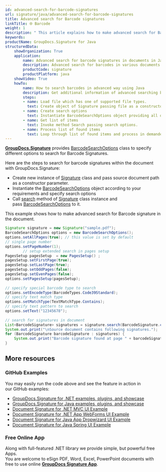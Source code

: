```yaml
---
id: advanced-search-for-barcode-signatures
url: signature/java/advanced-search-for-barcode-signatures
title: Advanced search for Barcode signatures
linkTitle: 🌐 Barcode
weight: 1
description: " This article explains how to make advanced search for Barcode electronic signatures with GroupDocs.Signature API."
keywords: 
productName: GroupDocs.Signature for Java
structuredData:
    showOrganization: True
    application:    
        name: Advanced search for barcode signatures in documents in Java    
        description: Advanced search for barcodes in various documents fast and easily with Java language and GroupDocs.Signature for Java APIs
        productCode: signature
        productPlatform: java 
    showVideo: True
    howTo:
        name: How to search barcodes in advanced way using Java 
        description: Get additional information of advanced searching barcodes in documents with Java
        steps:
        - name: Load file which has one of supported file types.
          text: Create object of Signature passing file as a constructor parameter. You can use either file path or file stream. 
        - name: Create search options 
          text: Instantiate BarcodeSearchOptions object providing all demanded data like type, pages setup or return content.
        - name: Get list of items 
          text: Invoke method Search passing search options.
        - name: Process list of found items
          text: Loop through list of found items and process in demanded way.
---
```

[**GroupDocs.Signature**](https://products.groupdocs.com/signature/java) provides [BarcodeSearchOptions](https://reference.groupdocs.com/java/signature/com.groupdocs.signature.options.search/BarcodeSearchOptions) class to specify different options to search for Barcode Signatures.

Here are the steps to search for barcode signatures within the document with GroupDocs.Signature:

*   Create new instance of [Signature](https://reference.groupdocs.com/java/signature/com.groupdocs.signature/Signature) class and pass source document path as a constructor parameter.    
*   Instantiate the [BarcodeSearchOptions](https://reference.groupdocs.com/java/signature/com.groupdocs.signature.options.search/BarcodeSearchOptions) object according to your requirements and specify search options   
*   Call [search](https://reference.groupdocs.com/java/signature/com.groupdocs.signature/Signature#search(java.lang.Class,%20com.groupdocs.signature.options.search.SearchOptions)) method of [Signature](https://reference.groupdocs.com/java/signature/com.groupdocs.signature/Signature) class instance and pass [BarcodeSearchOptions](https://reference.groupdocs.com/java/signature/com.groupdocs.signature.options.search/BarcodeSearchOptions) to it.
    

This example shows how to make advanced search for Barcode signature in the document.

```java
Signature signature = new Signature("sample.pdf");
BarcodeSearchOptions options = new BarcodeSearchOptions();
options.setAllPages(true); // this value is set by default
// single page number
options.setPageNumber(1);
        // setup extended search in pages setup
PagesSetup pagesSetup  = new PagesSetup() ;
pagesSetup.setFirstPage(true);
pagesSetup.setLastPage(true);
pagesSetup.setOddPages(false);
pagesSetup.setEvenPages(false);
options.setPagesSetup(pagesSetup);
 
// specify special barcode type to search
options.setEncodeType(BarcodeTypes.Code39Standard);
// specify text match type
options.setMatchType(TextMatchType.Contains);
// specify text pattern to search
options.setText("12345678");
 
// search for signatures in document
List<BarcodeSignature> signatures = signature.search(BarcodeSignature.class, options);
System.out.print("\nSource document contains following signatures.");
for (BarcodeSignature barcodeSignature : signatures) {
    System.out.print("Barcode signature found at page " + barcodeSignature.getPageNumber() + " with type " + barcodeSignature.getEncodeType() + " and text " + barcodeSignature.getText());
}
```

## More resources

### GitHub Examples 

You may easily run the code above and see the feature in action in our GitHub examples:

*   [GroupDocs.Signature for .NET examples, plugins, and showcase](https://github.com/groupdocs-signature/GroupDocs.Signature-for-.NET)    
*   [GroupDocs.Signature for Java examples, plugins, and showcase](https://github.com/groupdocs-signature/GroupDocs.Signature-for-Java)    
*   [Document Signature for .NET MVC UI Example](https://github.com/groupdocs-signature/GroupDocs.Signature-for-.NET-MVC)    
*   [Document Signature for .NET App WebForms UI Example](https://github.com/groupdocs-signature/GroupDocs.Signature-for-.NET-WebForms)    
*   [Document Signature for Java App Dropwizard UI Example](https://github.com/groupdocs-signature/GroupDocs.Signature-for-Java-Dropwizard)   
*   [Document Signature for Java Spring UI Example](https://github.com/groupdocs-signature/GroupDocs.Signature-for-Java-Spring)
    

### Free Online App 

Along with full-featured .NET library we provide simple, but powerful free Apps.  
You are welcome to eSign PDF, Word, Excel, PowerPoint documents with free to use online **[GroupDocs Signature App](https://products.groupdocs.app/signature)**.
